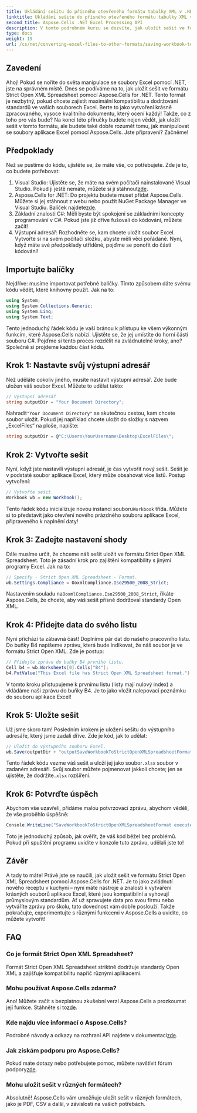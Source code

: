 ```yaml
---
title: Ukládání sešitu do přísného otevřeného formátu tabulky XML v .NET
linktitle: Ukládání sešitu do přísného otevřeného formátu tabulky XML v .NET
second_title: Aspose.Cells .NET Excel Processing API
description: V tomto podrobném kurzu se dozvíte, jak uložit sešit ve formátu Strict Open XML Spreadsheet pomocí Aspose.Cells for .NET.
type: docs
weight: 19
url: /cs/net/converting-excel-files-to-other-formats/saving-workbook-to-strict-open-xml-spreadsheet-format/
---
```

## Zavedení
Ahoj! Pokud se noříte do světa manipulace se soubory Excel pomocí .NET, jste na správném místě. Dnes se podíváme na to, jak uložit sešit ve formátu Strict Open XML Spreadsheet pomocí Aspose.Cells for .NET. Tento formát je nezbytný, pokud chcete zajistit maximální kompatibilitu a dodržování standardů ve vašich souborech Excel. Berte to jako vytvoření krásně zpracovaného, vysoce kvalitního dokumentu, který ocení každý!
Takže, co z toho pro vás bude? Na konci této příručky budete nejen vědět, jak uložit sešit v tomto formátu, ale budete také dobře rozumět tomu, jak manipulovat se soubory aplikace Excel pomocí Aspose.Cells. Jste připraveni? Začněme!
## Předpoklady
Než se pustíme do kódu, ujistěte se, že máte vše, co potřebujete. Zde je to, co budete potřebovat:
1.  Visual Studio: Ujistěte se, že máte na svém počítači nainstalované Visual Studio. Pokud ji ještě nemáte, můžete si ji stáhnout[zde](https://visualstudio.microsoft.com/).
2.  Aspose.Cells for .NET: Do projektu budete muset přidat Aspose.Cells. Můžete si jej stáhnout z webu nebo použít NuGet Package Manager ve Visual Studiu. Balíček najdete[zde](https://releases.aspose.com/cells/net/).
3. Základní znalosti C#: Měli byste být spokojeni se základními koncepty programování v C#. Pokud jste již dříve fušovali do kódování, můžete začít!
4. Výstupní adresář: Rozhodněte se, kam chcete uložit soubor Excel. Vytvořte si na svém počítači složku, abyste měli věci pořádané.
Nyní, když máte své předpoklady utříděné, pojďme se ponořit do části kódování!
## Importujte balíčky
Nejdříve: musíme importovat potřebné balíčky. Tímto způsobem dáte svému kódu vědět, které knihovny použít. Jak na to:
```csharp
using System;
using System.Collections.Generic;
using System.Linq;
using System.Text;
```
Tento jednoduchý řádek kódu je vaší bránou k přístupu ke všem výkonným funkcím, které Aspose.Cells nabízí. Ujistěte se, že jej umístíte do horní části souboru C#. 
Pojďme si tento proces rozdělit na zvládnutelné kroky, ano? Společně si projdeme každou část kódu.
## Krok 1: Nastavte svůj výstupní adresář
Než uděláte cokoliv jiného, musíte nastavit výstupní adresář. Zde bude uložen váš soubor Excel. Můžete to udělat takto:
```csharp
// Výstupní adresář
string outputDir = "Your Document Directory";
```
 Nahradit`"Your Document Directory"` se skutečnou cestou, kam chcete soubor uložit. Pokud jej například chcete uložit do složky s názvem „ExcelFiles“ na ploše, napište:
```csharp
string outputDir = @"C:\Users\YourUsername\Desktop\ExcelFiles\";
```
## Krok 2: Vytvořte sešit
Nyní, když jste nastavili výstupní adresář, je čas vytvořit nový sešit. Sešit je v podstatě soubor aplikace Excel, který může obsahovat více listů. Postup vytvoření:
```csharp
// Vytvořte sešit.
Workbook wb = new Workbook();
```
 Tento řádek kódu inicializuje novou instanci souboru`Workbook` třída. Můžete si to představit jako otevření nového prázdného souboru aplikace Excel, připraveného k naplnění daty!
## Krok 3: Zadejte nastavení shody
Dále musíme určit, že chceme náš sešit uložit ve formátu Strict Open XML Spreadsheet. Toto je zásadní krok pro zajištění kompatibility s jinými programy Excel. Jak na to:
```csharp
// Specify - Strict Open XML Spreadsheet - Format.
wb.Settings.Compliance = OoxmlCompliance.Iso29500_2008_Strict;
```
 Nastavením souladu na`OoxmlCompliance.Iso29500_2008_Strict`, říkáte Aspose.Cells, že chcete, aby váš sešit přísně dodržoval standardy Open XML.
## Krok 4: Přidejte data do svého listu
Nyní přichází ta zábavná část! Doplníme pár dat do našeho pracovního listu. Do buňky B4 napíšeme zprávu, která bude indikovat, že náš soubor je ve formátu Strict Open XML. Zde je postup:
```csharp
// Přidejte zprávu do buňky B4 prvního listu.
Cell b4 = wb.Worksheets[0].Cells["B4"];
b4.PutValue("This Excel file has Strict Open XML Spreadsheet format.");
```
V tomto kroku přistupujeme k prvnímu listu (listy mají nulový index) a vkládáme naši zprávu do buňky B4. Je to jako vložit nalepovací poznámku do souboru aplikace Excel!
## Krok 5: Uložte sešit
Už jsme skoro tam! Posledním krokem je uložení sešitu do výstupního adresáře, který jsme zadali dříve. Zde je kód, jak to udělat:
```csharp
// Uložit do výstupního souboru Excel.
wb.Save(outputDir + "outputSaveWorkbookToStrictOpenXMLSpreadsheetFormat.xlsx", SaveFormat.Xlsx);
```
 Tento řádek kódu vezme váš sešit a uloží jej jako soubor`.xlsx` soubor v zadaném adresáři. Svůj soubor můžete pojmenovat jakkoli chcete; jen se ujistěte, že dodržíte`.xlsx` rozšíření.
## Krok 6: Potvrďte úspěch
Abychom vše uzavřeli, přidáme malou potvrzovací zprávu, abychom věděli, že vše proběhlo úspěšně:
```csharp
Console.WriteLine("SaveWorkbookToStrictOpenXMLSpreadsheetFormat executed successfully.");
```
Toto je jednoduchý způsob, jak ověřit, že váš kód běžel bez problémů. Pokud při spuštění programu uvidíte v konzole tuto zprávu, udělali jste to!
## Závěr
A tady to máte! Právě jste se naučili, jak uložit sešit ve formátu Strict Open XML Spreadsheet pomocí Aspose.Cells for .NET. Je to jako zvládnutí nového receptu v kuchyni – nyní máte nástroje a znalosti k vytváření krásných souborů aplikace Excel, které jsou kompatibilní a vyhovují průmyslovým standardům.
Ať už spravujete data pro svou firmu nebo vytváříte zprávy pro školu, tato dovednost vám dobře poslouží. Takže pokračujte, experimentujte s různými funkcemi v Aspose.Cells a uvidíte, co můžete vytvořit!
## FAQ
### Co je formát Strict Open XML Spreadsheet?
Formát Strict Open XML Spreadsheet striktně dodržuje standardy Open XML a zajišťuje kompatibilitu napříč různými aplikacemi.
### Mohu používat Aspose.Cells zdarma?
 Ano! Můžete začít s bezplatnou zkušební verzí Aspose.Cells a prozkoumat její funkce. Stáhněte si to[zde](https://releases.aspose.com/).
### Kde najdu více informací o Aspose.Cells?
 Podrobné návody a odkazy na rozhraní API najdete v dokumentaci[zde](https://reference.aspose.com/cells/net/).
### Jak získám podporu pro Aspose.Cells?
 Pokud máte dotazy nebo potřebujete pomoc, můžete navštívit fórum podpory[zde](https://forum.aspose.com/c/cells/9).
### Mohu uložit sešit v různých formátech?
Absolutně! Aspose.Cells vám umožňuje uložit sešit v různých formátech, jako je PDF, CSV a další, v závislosti na vašich potřebách.